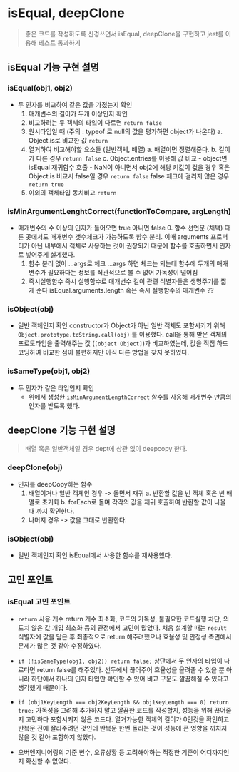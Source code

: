 # isEqual, deepClone

> 좋은 코드를 작성하도록 신경쓰면서 isEqual, deepClone을 구현하고 jest를 이용해 테스트 통과하기

## isEqual 기능 구현 설명

### isEqual(obj1, obj2)

- 두 인자를 비교하여 같은 값을 가졌는지 확인
  1. 매개변수의 길이가 두개 이상인지 확인
  2. 비교하려는 두 객체의 타입이 다르면 `return false`
  3. 원시타입일 때 (주의 : typeof 로 null의 값을 평가하면 object가 나온다)
     a. Object.is로 비교한 값 `return`
  4. 열거하여 비교해야할 요소들 (일반객체, 배열)
     a. 배열이면 정렬해준다.
     b. 길이가 다른 경우 `return false`
     c. Object.entries를 이용해 값 비교 - object면 isEqual 재귀함수 호출 - NaN이 아니면서 obj2에 해당 키값이 겂을 경우 혹은 Object.is 비교시 false일 경우 `return false`
     false 체크에 걸리지 않은 경우 `return true`
  5. 이외의 객체타입 동치비교 `return`

### isMinArgumentLenghtCorrect(functionToCompare, argLength)

- 매개변수의 수 이상의 인자가 들어오면 true 아니면 false 0. 함수 선언문 (채택)
  다른 곳에서도 매개변수 갯수체크가 가능하도록 함수 분리. 이때 arguments 프로퍼티가 아닌 내부에서 객체로 사용하는 것이 권장되기 때문에 함수를 호출하면서 인자로 넣어주게 설계했다.
  1. 함수 분리 없이 ...args로 체크
     ...args 하면 체크는 되는데 함수에 두개의 매개변수가 필요하다는 정보를 직관적으로 볼 수 없어 가독성이 떨어짐
  2. 즉시실행함수
     즉시 실행함수로 매개변수 길이 관련 식별자들은 생명주기를 짧게 준다
     isEqual.arguments.length 혹은 즉시 실행함수의 매개변수 ??

### isObject(obj)

- 일반 객체인지 확인
  constructor가 Object가 아닌 일반 객체도 포함시키기 위해 `Object.prototype.toString.call(obj)` 를 이용했다.
  call을 통해 받은 객체의 프로토타입을 출력해주는 값 (`[object Object]`)과 비교하였는데, 값을 직접 하드코딩하여 비교한 점이 불편하지만 아직 다른 방법을 찾지 못하였다.

### isSameType(obj1, obj2)

- 두 인자가 같은 타입인지 확인
  - 위에서 생성한 `isMinArgumentLengthCorrect` 함수를 사용해 매개변수 만큼의 인자를 받도록 했다.

## deepClone 기능 구현 설명

> 배열 혹은 일반객체일 경우 dept에 상관 없이 deepcopy 한다.

### deepClone(obj)

- 인자를 deepCopy하는 함수
  1. 배열이거나 일반 객체인 경우 -> 돌면서 재귀
     a. 반환할 값을 빈 객체 혹은 빈 배열로 초기화
     b. forEach로 돌며 각각의 값을 재귀 호출하여 반환할 값이 나올 때 까지 확인한다.
  2. 나머지 경우 -> 값을 그대로 반환한다.

### isObject(obj)

- 일반 객체인지 확인
  isEqual에서 사용한 함수를 재사용했다.

## 고민 포인트

### isEqual 고민 포인트

- `return` 사용 개수
  return 개수 최소화, 코드의 가독성, 불필요한 코드실행 차단, 의도치 않은 값 개입 최소화 등의 관점에서 고민이 많았다. 처음 설계할 때는 `result` 식별자에 값을 담은 후 최종적으로 return 해주려했으나 효율성 및 안정성 측면에서 문제가 많은 것 같아 수정하였다.

- `if (!isSameType(obj1, obj2)) return false;`
  상단에서 두 인자의 타입이 다르다면 return false를 해주었다.
  선두에서 끊어주어 효율성을 올려줄 수 있을 뿐 아니라 하단에서 하나의 인자 타입만 확인할 수 있어 비교 구문도 깔끔해질 수 있다고 생각했기 때문이다.

- `if (obj1KeyLength === obj2KeyLength && obj1KeyLength === 0) return true;`
  가독성을 고려해 추가하지 말고 깔끔한 코드를 작성할지, 성능을 위해 끊어줄지 고민하다 포함시키지 않은 코드다.
  열거가능한 객체의 길이가 0인것을 확인하고 반복문 전에 잘라주려던 것인데 반복문 한번 돌리는 것이 성능에 큰 영향을 끼치지 않을 것 같아 포함하지 않았다.

- 오버엔지니어링의 기준
  변수, 오류상황 등 고려해야하는 적정한 기준이 어디까지인지 확신할 수 없었다.
